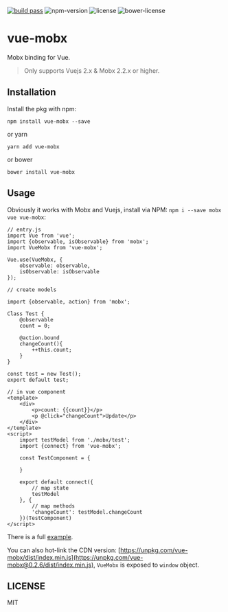 [![build pass](https://api.travis-ci.org/dwqs/vue-mobx.svg?branch=master)](https://travis-ci.org/dwqs/vue-mobx) ![npm-version](https://img.shields.io/npm/v/vue-mobx.svg) ![license](https://img.shields.io/npm/l/vue-mobx.svg) ![bower-license](https://img.shields.io/bower/l/vue-mobx.svg)

# vue-mobx

Mobx binding for Vue.

> Only supports Vuejs 2.x & Mobx 2.2.x or higher.

## Installation
Install the pkg with npm:

```
npm install vue-mobx --save
```

or yarn

```
yarn add vue-mobx
```

or bower

```
bower install vue-mobx
```

## Usage

Obviously it works with Mobx and Vuejs, install via NPM: `npm i --save mobx vue vue-mobx`:

```
// entry.js
import Vue from 'vue';
import {observable, isObservable} from 'mobx';
import VueMobx from 'vue-mobx';

Vue.use(VueMobx, {
    observable: observable,
    isObservable: isObservable
});

// create models

import {observable, action} from 'mobx';

Class Test {
    @observable
    count = 0;

    @action.bound
    changeCount(){
        ++this.count;
    }
}

const test = new Test();
export default test;

// in vue component
<template>
    <div>
        <p>count: {{count}}</p>
        <p @click="changeCount">Update</p>
    </div>
</template>    
<script>
    import testModel from './mobx/test';
    import {connect} from 'vue-mobx';

    const TestComponent = {

    }
    
    export default connect({
        // map state
        testModel
    }, {
        // map methods
        'changeCount': testModel.changeCount
    })(TestComponent)
</script>
```

There is a full [example](https://github.com/dwqs/vue-mobx/tree/master/example).

You can also hot-link the CDN version: [https://unpkg.com/vue-mobx/dist/index.min.js](https://unpkg.com/vue-mobx@0.2.6/dist/index.min.js), `VueMobx` is exposed to `window` object.

## LICENSE

MIT
